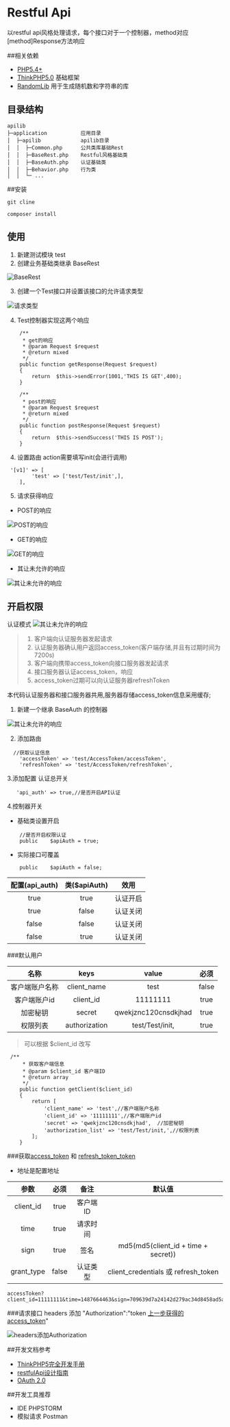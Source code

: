 Restful Api 
===============
以restful api风格处理请求，每个接口对于一个控制器，method对应[method]Response方法响应
 
 
##相关依赖
 - [PHP5.4+]()
 - [ThinkPHP5.0](https://github.com/top-think/think) 基础框架
 - [RandomLib](https://github.com/ircmaxell/RandomLib) 用于生成随机数和字符串的库
 

## 目录结构


~~~
apilib
├─application           应用目录
│  ├─apilib             apilib目录
│  │  ├─Common.php      公共类库基础Rest
│  │  ├─BaseRest.php    Restful风格基础类
│  │  ├─BaseAuth.php    认证基础类
│  │  ├─Behavior.php    行为类
│  │  └─ ...            

~~~


##安装

```
git cline 
    
composer install
```
## 使用

 1. 新建测试模块 test
 2. 创建业务基础类继承 BaseRest
 

![BaseRest](./doc/images/1.png)

 3. 创建一个Test接口并设置该接口的允许请求类型 
 
![请求类型](./doc/images/2.png)

 4. Test控制器实现这两个响应
 

```
    /**
     * get的响应
     * @param Request $request
     * @return mixed
     */
    public function getResponse(Request $request)
    {
        return  $this->sendError(1001,'THIS IS GET',400);
    }

    /**
     * post的响应
     * @param Request $request
     * @return mixed
     */
    public function postResponse(Request $request)
    {
        return  $this->sendSuccess('THIS IS POST');
    }

```
 
 4. 设置路由 action需要填写init(会进行调用)
 
```
 '[v1]' => [
        'test' => ['test/Test/init',],
    ],
```
 5. 请求获得响应
 
 
 - POST的响应
 
 
![POST的响应](./doc/images/3.png)


 - GET的响应
 
 
![GET的响应](./doc/images/4.png)
 
 - 其让未允许的响应
 
 
![其让未允许的响应](./doc/images/5.png)



## 开启权限
  认证模式
![其让未允许的响应](./doc/images/7.png)

> 1. 客户端向认证服务器发起请求
> 2. 认证服务器确认用户返回access_token(客户端存储,并且有过期时间为7200s)
> 3. 客户端向携带access_token向接口服务器发起请求
> 4. 接口服务器认证access_token，响应
> 5. access_token过期可以向认证服务器refreshToken

本代码认证服务器和接口服务器共用,服务器存储access_token信息采用缓存;



 1. 新建一个继承 BaseAuth 的控制器
 
 
![其让未允许的响应](./doc/images/6.png)


 2. 添加路由
 
```
  //获取认证信息
    'accessToken' => 'test/AccessToken/accessToken',
    'refreshToken' => 'test/AccessToken/refreshToken',
```

 3.添加配置 认证总开关
 
```
   'api_auth' => true,//是否开启API认证
```

 4.控制器开关 
  - 基础类设置开启
  
```
    //是否开启权限认证
    public    $apiAuth = true;
```
 - 实际接口可覆盖
    
```
    public    $apiAuth = false;
```


|配置(api_auth)|类($apiAuth)|效用|
|:---:|:---:|:---:|
|true|true|认证开启|
|true|false|认证关闭|
|false|false|认证关闭|
|false|true|认证关闭|


###默认用户

|名称|keys|value|必须|
|:---:|:---:|:---:|:---:|
|客户端账户名称|client_name|test|false|
|客户端账户id|client_id|11111111|true|
|加密秘钥|secret|qwekjznc120cnsdkjhad|true|
|权限列表|authorization|test/Test/init,|true|

>可以根据 $client_id 改写
```
 /**
     * 获取客户端信息
     * @param $client_id 客户端ID
     * @return array
     */
    public function getClient($client_id)
    {
        return [
            'client_name' => 'test',//客户端账户名称
            'client_id' => '11111111',//客户端账户id
            'secret' => 'qwekjznc120cnsdkjhad',  //加密秘钥
            'authorization_list' => 'test/Test/init,',//权限列表
        ];
    }

```



###获取[access_token](host/accessToken) 和  [refresh_token_token](host/refreshToken)
* 地址是配置地址


|参数|必须|备注|默认值|
|:---:|:---:|:---:|:---:|
|client_id|true|客户端ID||
|time|true|请求时间||
|sign|true|签名|md5(md5(client_id + time + secret))|
|grant_type|false|认证类型| client_credentials 或 refresh_token |


```
accessToken?client_id=11111111&time=1487664463&sign=709639d7a24142d279ac34d8458ad5af&grant_type=client_credentials
```
 
###请求接口 
 headers  添加 "Authorization":"token [上一步获得的access_token]()"
  
![headers添加Authorization](./doc/images/9.png)



##开发文档参考

 - [ThinkPHP5完全开发手册](http://www.kancloud.cn/manual/thinkphp5)
 - [restfulApi设计指南](http://www.ruanyifeng.com/blog/2014/05/restful_api.html)
 - [OAuth 2.0](http://www.ruanyifeng.com/blog/2014/05/oauth_2_0.html)
 
##开发工具推荐
 - IDE PHPSTORM
 - 模拟请求 Postman


